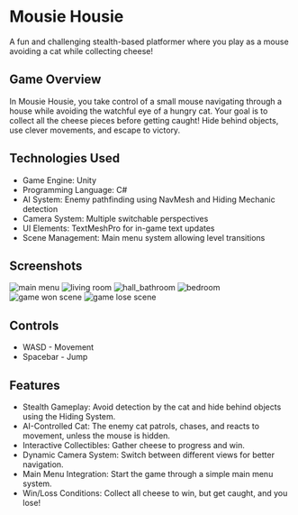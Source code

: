 # Mousie Housie
 A fun and challenging stealth-based platformer where you play as a mouse avoiding a cat while collecting cheese!

## Game Overview
In Mousie Housie, you take control of a small mouse navigating through a house while avoiding the watchful eye of a hungry cat. Your goal is to collect all the cheese pieces before getting caught! Hide behind objects, use clever movements, and escape to victory.

## Technologies Used
- Game Engine: Unity
- Programming Language: C#
- AI System: Enemy pathfinding using NavMesh and Hiding Mechanic detection
- Camera System: Multiple switchable perspectives
- UI Elements: TextMeshPro for in-game text updates
- Scene Management: Main menu system allowing level transitions

## Screenshots
![main menu](https://github.com/user-attachments/assets/00f8eeac-7cfb-4a81-b895-abe46fad6bd3)
![living room](https://github.com/user-attachments/assets/f9c60f0b-570d-4889-a6ed-13de005d76ca)
![hall_bathroom](https://github.com/user-attachments/assets/25386cab-6094-4e66-b411-0d834069c150)
![bedroom](https://github.com/user-attachments/assets/397bfdbb-9684-4525-bf8b-b30cbb1c349d)
![game won scene](https://github.com/user-attachments/assets/ecd14285-95c3-4b65-8a84-1a9e9a9a5222)
![game lose scene](https://github.com/user-attachments/assets/286b22f6-8ff9-4320-8313-6e81f18837f9)

## Controls
- WASD - Movement
- Spacebar - Jump

## Features
- Stealth Gameplay: Avoid detection by the cat and hide behind objects using the Hiding System.
- AI-Controlled Cat: The enemy cat patrols, chases, and reacts to movement, unless the mouse is hidden.
- Interactive Collectibles: Gather cheese to progress and win.
- Dynamic Camera System: Switch between different views for better navigation.
- Main Menu Integration: Start the game through a simple main menu system.
- Win/Loss Conditions: Collect all cheese to win, but get caught, and you lose!
